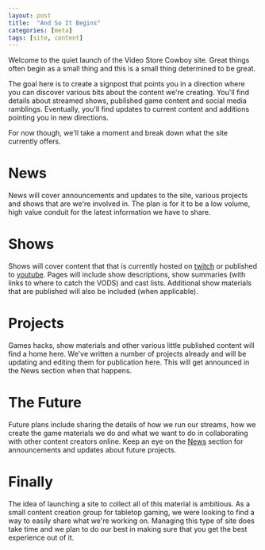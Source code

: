 ```yaml
---
layout: post
title:  "And So It Begins"
categories: [meta]
tags: [site, content]
---
```


Welcome to the quiet launch of the Video Store Cowboy site. Great things often begin as a small thing and this is a small thing determined to be great.

The goal here is to create a signpost that points you in a direction where you can discover various bits about the content we're creating. You'll find details about streamed shows, published game content and social media ramblings. Eventually, you'll find updates to current content and additions pointing you in new directions.

For now though, we'll take a moment and break down what the site currently offers.

# News

News will cover announcements and updates to the site, various projects and shows that are we're involved in. The plan is for it to be a low volume, high value conduit for the latest information we have to share.

# Shows

Shows will cover content that that is currently hosted on [twitch](https://twitch.tv/videostorecowboy) or published to [youtube](https://www.youtube.com/channel/UCbt-ENZEzvr6ui-sNb3f2UA). Pages will include show descriptions, show summaries (with links to where to catch the VODS) and cast lists. Additional show materials that are published will also be included (when applicable).

# Projects

Games hacks, show materials and other various little published content will find a home here. We've written a number of projects already and will be updating and editing them for publication here. This will get announced in the News section when that happens.

# The Future

Future plans include sharing the details of how we run our streams, how we create the game materials we do and what we want to do in collaborating with other content creators online. Keep an eye on the [News](/news.html) section for announcements and updates about future projects.

# Finally

The idea of launching a site to collect all of this material is ambitious. As a small content creation group for tabletop gaming, we were looking to find a way to easily share what we're working on. Managing this type of site does take time and we plan to do our best in making sure that you get the best experience out of it.
